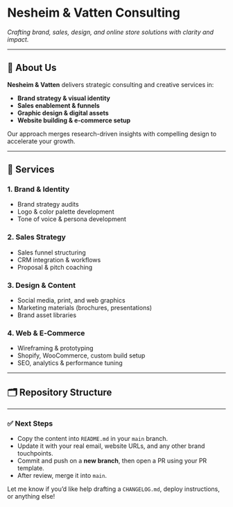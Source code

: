 # Nesheim & Vatten Consulting

*Crafting brand, sales, design, and online store solutions with clarity and impact.*

---

## 🌟 About Us

**Nesheim & Vatten** delivers strategic consulting and creative services in:
- **Brand strategy & visual identity**
- **Sales enablement & funnels**
- **Graphic design & digital assets**
- **Website building & e-commerce setup**

Our approach merges research-driven insights with compelling design to accelerate your growth.

---

## 📡 Services

### 1. Brand & Identity
- Brand strategy audits
- Logo & color palette development
- Tone of voice & persona development

### 2. Sales Strategy
- Sales funnel structuring
- CRM integration & workflows
- Proposal & pitch coaching

### 3. Design & Content
- Social media, print, and web graphics
- Marketing materials (brochures, presentations)
- Brand asset libraries

### 4. Web & E‑Commerce
- Wireframing & prototyping
- Shopify, WooCommerce, custom build setup
- SEO, analytics & performance tuning

---

## 🗂 Repository Structure


---

### ✅ Next Steps

- Copy the content into `README.md` in your `main` branch.
- Update it with your real email, website URLs, and any other brand touchpoints.
- Commit and push on a **new branch**, then open a PR using your PR template.
- After review, merge it into `main`.

Let me know if you’d like help drafting a `CHANGELOG.md`, deploy instructions, or anything else!

